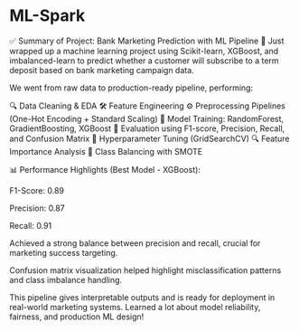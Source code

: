 # ML-Spark

✅ Summary of Project: Bank Marketing Prediction with ML Pipeline
🚀 Just wrapped up a machine learning project using Scikit-learn, XGBoost, and imbalanced-learn to predict whether a customer will subscribe to a term deposit based on bank marketing campaign data.

We went from raw data to production-ready pipeline, performing:

🔍 Data Cleaning & EDA
🛠 Feature Engineering
⚙️ Preprocessing Pipelines (One-Hot Encoding + Standard Scaling)
🧠 Model Training: RandomForest, GradientBoosting, XGBoost
🧪 Evaluation using F1-score, Precision, Recall, and Confusion Matrix
🔁 Hyperparameter Tuning (GridSearchCV)
🔍 Feature Importance Analysis
🧬 Class Balancing with SMOTE

📊 Performance Highlights (Best Model - XGBoost):

F1-Score: 0.89

Precision: 0.87

Recall: 0.91

Achieved a strong balance between precision and recall, crucial for marketing success targeting.

Confusion matrix visualization helped highlight misclassification patterns and class imbalance handling.

This pipeline gives interpretable outputs and is ready for deployment in real-world marketing systems. Learned a lot about model reliability, fairness, and production ML design!
